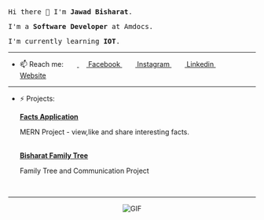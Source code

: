 <p><samp>Hi there 👋 I'm <b>Jawad Bisharat</b>.</samp></p>
<p><samp>I'm a <b>Software Developer</b> at Amdocs.</samp></p>
<p><samp>I'm currently learning <b>IOT</b>.</samp></p>
<hr>

- 📫 Reach me:
&nbsp;&nbsp;&nbsp;&nbsp;&nbsp;&nbsp;<a href="https://www.facebook.com/Jawad.Bish?ref=bookmarks"> <img src = "https://cdn1.iconfinder.com/data/icons/logotypes/32/square-facebook-256.png" height= 15px width = 15px> Facebook </a>&nbsp;&nbsp;
<a href = "https://www.instagram.com/jawadbish/" target="_blank" ><img src = "https://image.flaticon.com/icons/svg/174/174855.svg" height= 15px width = 15px> Instagram </a>&nbsp;&nbsp;
<a href = "https://www.linkedin.com/in/jawad-bisharat-102831117/" target="_blank" ><img src = "https://image.flaticon.com/icons/svg/174/174857.svg" height= 15px width = 15px> Linkedin </a>&nbsp;&nbsp;
<a href = "https://wwww.jawadbisharat.com/" target="_blank"><img src = "https://image.flaticon.com/icons/svg/841/841364.svg" height= 15px width = 15px> Website </a>
<hr>

- ⚡ Projects: <br>

&nbsp;&nbsp;&nbsp;&nbsp;&nbsp;&nbsp;<a href = "https://facts-app.netlify.app/" target="_blank" ><b>Facts Application</b></a><br>
 <p>&nbsp;&nbsp;&nbsp;&nbsp;&nbsp;&nbsp;MERN Project - view,like and share interesting facts.</p> <br>
&nbsp;&nbsp;&nbsp;&nbsp;&nbsp;&nbsp;<a href = "https://bisharatfamily.com" target="_blank"><b>Bisharat Family Tree</b></a><br>
 <p>&nbsp;&nbsp;&nbsp;&nbsp;&nbsp;&nbsp;Family Tree and Communication Project </p> <br>



 <hr>
<div align="center">
 <img align="center" alt="GIF" src="https://i.pinimg.com/originals/e4/26/70/e426702edf874b181aced1e2fa5c6cde.gif" />
</div>
